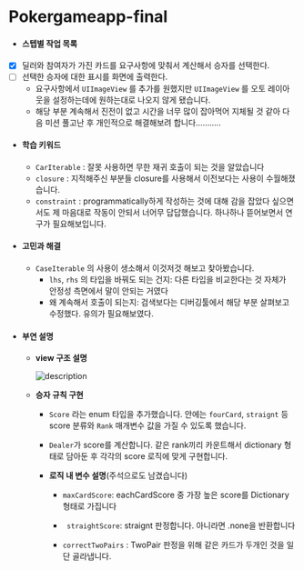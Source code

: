 # Pokergameapp-final



- #### 스텝별 작업 목록

- [x] 딜러와 참여자가 가진 카드를 요구사항에 맞춰서 계산해서 승자를 선택한다.
- [ ] 선택한 승자에 대한 표시를 화면에 출력한다.
  - 요구사항에서 `UIImageView` 를 추가를 원했지만 `UIImageView` 를 오토 레이아웃을 설정하는데에 원하는대로 나오지 않게 됐습니다.
  - 해당 부분 계속해서 진전이 없고 시간을 너무 많이 잡아먹어 지체될 것 같아 다음 미션 풀고난 후 개인적으로 해결해보려 합니다...........

- #### 학습 키워드

  - `CarIterable` : 잘못 사용하면 무한 재귀 호출이 되는 것을 알았습니다
  - `closure` : 지적해주신 부분들 closure를 사용해서 이전보다는 사용이 수월해졌습니다.
  - `constraint` : programmatically하게 작성하는 것에 대해 감을 잡았다 싶으면서도 제 마음대로 작동이 안되서 너어무 답답했습니다. 하나하나 뜯어보면서 연구가 필요해보입니다.

- #### 고민과 해결

  - `CaseIterable` 의 사용이 생소해서 이것저것 해보고 찾아봤습니다.
    - `lhs`, `rhs` 의 타입을 바꿔도 되는 건지: 다른 타입을 비교한다는 것 자체가 안정성 측면에서 말이 안되는 거였다
    - 왜 계속해서 호출이 되는지: 검색보다는 디버깅툴에서 해당 부분 살펴보고 수정했다. 유의가 필요해보였다.

- #### 부연 설명

  - **view 구조 설명**

    ![description](https://user-images.githubusercontent.com/62657991/108839547-8d7cef80-7618-11eb-9888-843377d626e8.png)

  

  - **승자 규칙 구현**

    - `Score` 라는 enum 타입을 추가했습니다. 안에는 `fourCard`, `straignt` 등 score 분류와 `Rank` 매개변수 값을 가질 수 있도록 했습니다.

    - `Dealer`가 score를 계산합니다. 같은 rank끼리 카운트해서 dictionary 형태로 담아둔 후 각각의 score 로직에 맞게 구현합니다.

    - **로직 내 변수 설명**(주석으로도 남겼습니다)

      - `maxCardScore`: eachCardScore 중 가장 높은 score를 Dictionary 형태로 가집니다

      - ` straightScore`: straignt 판정합니다. 아니라면 .none을 반환합니다

      - `correctTwoPairs` : TwoPair 판정을 위해 같은 카드가 두개인 것을 일단 골라냅니다.

